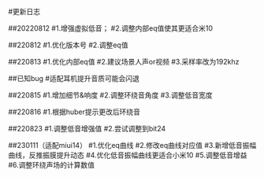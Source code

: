 #更新日志

##20220812
#1.增强虚拟低音；
#2.调整内部eq值使其更适合米10

##220812
#1.优化版本号
#2.调整eq值

##220813
#1.优化内部eq值
#2.建议场景人声or视频
#3.采样率改为192khz

##已知bug
#适配耳机提升音质可能会闪退

##220815
#1.增加细节&响度
#2.调整环绕音角度
#3.调整低音宽度

##220816
#1.根据huber提示更改后环绕音

##220823
#1.调整低音增强值
#2.尝试调整到bit24

##230111（适配miui14）
#1.优化eq曲线
#2.修改eq曲线对应值
#3.新增低音振幅曲线，反推振膜提升动态
#4.优化低音振幅曲线更适合小米10
#5.调整低音增益
#6.调整环绕声场的计算数值
